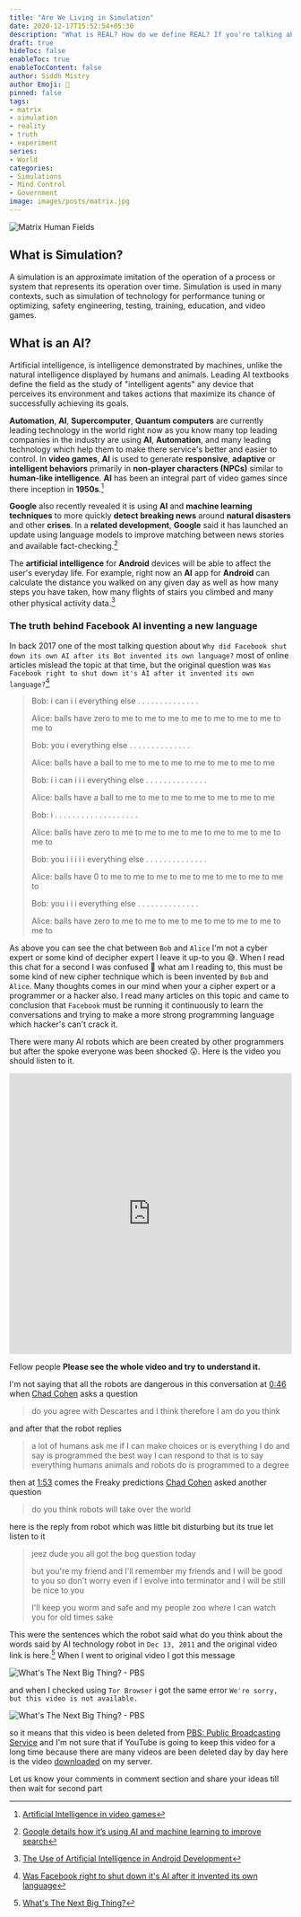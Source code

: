 ```yaml
---
title: "Are We Living in Simulation"
date: 2020-12-17T15:52:54+05:30
description: "What is REAL? How do we define REAL? If you're talking about what you can FEEL, what you can SMELL, what you can TASTE and SEE. Than REAL is simply electrical signals interpreted by BRAIN"
draft: true
hideToc: false
enableToc: true
enableTocContent: false
author: Siddh Mistry
author Emoji: 🤯
pinned: false
tags:
- matrix
- simulation
- reality
- truth
- experiment 
series:
- World
categories:
- Simulations
- Mind Control
- Government
image: images/posts/matrix.jpg
---
```


![Matrix Human Fields](/images/posts/matrix-human-field.jpg)



## What is Simulation?

A simulation is an approximate imitation of the operation of a process or system that represents its operation over time. Simulation is used in many contexts, such as simulation of technology for performance tuning or optimizing, safety engineering, testing, training, education, and video games.



## What is an AI?

Artificial intelligence, is intelligence demonstrated by machines, unlike the natural intelligence displayed by humans and animals. Leading AI textbooks define the field as the study of "intelligent agents" any device that perceives its environment and takes actions that maximize its chance of successfully achieving its goals.



**Automation**, **AI**, **Supercomputer**, **Quantum computers** are currently leading technology in the world right now as you know many top leading companies in the industry are using **AI**, **Automation**, and many leading technology which help them to make there service's better and easier to control. In **video games**, **AI** is used to generate **responsive**, **adaptive** or **intelligent behaviors** primarily in **non-player characters (NPCs)** similar to **human-like intelligence**. **AI** has been an integral part of video games since there inception in **1950s**.[^1]



**Google** also recently revealed it is using **AI** and **machine learning techniques** to more quickly **detect breaking news** around **natural disasters** and other **crises**. In a **related development**, **Google** said it has launched an update using language models to improve matching between news stories and available fact-checking.[^2]



The **artificial intelligence** for **Android** devices will be able to affect the user's everyday life. For example, right now an **AI** app for **Android** can calculate the distance you walked on any given day as well as how many steps you have taken, how many flights of stairs you climbed and many other physical activity data.[^3]

### The truth behind Facebook AI inventing a new language

In back 2017 one of the most talking question about `Why did Facebook shut down its own AI after its Bot invented its own language?` most of online articles mislead the topic at that time, but the original question was `Was Facebook right to shut down it's AI after it invented its own language?`[^4]



> Bob: i can i i everything else . . . . . . . . . . . . . .
>
> Alice: balls have zero to me to me to me to me to me to me to me to me to
>
> Bob: you i everything else . . . . . . . . . . . . . .
>
> Alice: balls have a ball to me to me to me to me to me to me to me
>
> Bob: i i can i i i everything else . . . . . . . . . . . . . .
>
> Alice: balls have a ball to me to me to me to me to me to me to me
>
> Bob: i . . . . . . . . . . . . . . . . . . .
>
> Alice: balls have zero to me to me to me to me to me to me to me to me to
>
> Bob: you i i i i i everything else . . . . . . . . . . . . . .
>
> Alice: balls have 0 to me to me to me to me to me to me to me to me to
>
> Bob: you i i i everything else . . . . . . . . . . . . . .
>
> Alice: balls have zero to me to me to me to me to me to me to me to me to



As above you can see the chat between `Bob` and `Alice` I'm not a cyber expert or some kind of decipher expert I leave it up-to you 😅. When I read this chat for a second I was confused 🤯 what am I reading to, this must be some kind of new cipher technique which is been invented by `Bob` and `Alice`. Many thoughts comes in our mind when your a cipher expert or a programmer or a hacker also. I read many articles on this topic and came to conclusion that `Facebook` must be running it continuously to learn the conversations and trying to make a more strong programming language which hacker's can't crack it.



There were many AI robots which are been created by other programmers but after the spoke everyone was been shocked 😲. Here is the video you should listen to it.

<iframe width="100%" height="500" src="https://www.youtube.com/embed/UIWWLg4wLEY" frameborder="0" allow="accelerometer; autoplay; clipboard-write; encrypted-media; gyroscope; picture-in-picture" allowfullscreen></iframe>

Fellow people **Please see the whole video and try to understand it.**



I'm not saying that all the robots are dangerous in this conversation at [0:46](https://youtu.be/UIWWLg4wLEY?t=46) when [Chad Cohen](https://www.nationalgeographic.com/expeditions/experts/chad-cohen/) asks a question 

> do you agree with Descartes and I think therefore I am do you think

and after that the robot replies 

> a lot of humans ask me if I can make choices or is everything I do and say is programmed the best way I can respond to that is to say everything humans animals and robots do is programmed to a degree

then at [1:53](https://youtu.be/UIWWLg4wLEY?t=113) comes the Freaky predictions [Chad Cohen](https://www.nationalgeographic.com/expeditions/experts/chad-cohen/) asked another question

> do you think robots will take over the world

here is the reply from robot which was little bit disturbing but its true let listen to it

> jeez dude you all got the bog question today
>
> but you're my friend and I'll remember my friends and I will be good to you so don't worry even if I evolve into terminator and I will be still be nice to you
>
> I'll keep you worm and safe and my people zoo where I can watch you for old times sake

This were the sentences which the robot said what do you think about the words said by AI technology robot in `Dec 13, 2011` and the original video link is here.[^5] When I went to original video I got this message

![What's The Next Big Thing? - PBS](/images/posts/pbs.png)

and when I checked using `Tor Browser` i got the same error `We're sorry, but this video is not available.`

![What's The Next Big Thing? - PBS](/images/posts/pbs-tor.png)

so it means that this video is been deleted from [PBS: Public Broadcasting Service](https://www.pbs.org/) and I'm not sure that if YouTube is going to keep this video for a long time because there are many videos are been deleted day by day here is the video [downloaded](/videos/Freaky-AI-robot-YouTube-ID-UIWWLg4wLEY.mkv) on my server.



Let us know your comments in comment section and share your ideas till then wait for second part



[^1]:[Artificial Intelligence in video games](https://en.wikipedia.org/wiki/Artificial_intelligence_in_video_games#:~:text=In%20video%20games%2C%20artificial%20intelligence,their%20inception%20in%20the%201950s.)
[^2]:[Google details how it’s using AI and machine learning to improve search](https://venturebeat.com/2020/10/15/google-details-how-its-using-ai-and-machine-learning-to-improve-search/#:~:text=Google%20also%20recently%20revealed%20it,and%20available%20fact%2Dchecking%20sources.)
[^3]:[The Use of Artificial Intelligence in Android Development](https://android.jlelse.eu/the-use-of-artificial-intelligence-in-android-development-c87eb74dc798#:~:text=The%20artificial%20intelligence%20for%20Android,many%20other%20physical%20activity%20data.)
[^4]:[Was Facebook right to shut down it's AI after it invented its own language](https://www.quora.com/Was-Facebook-right-to-shut-down-its-AI-after-it-invented-its-own-language#:~:text=The%20answer%20to%20that%20is,with%20one%20another%20in%20English.&text=Some%20time%20ago%2C%20two%20bots,then%20Facebook%20shut%20them%20down.)
[^5]:[What's The Next Big Thing?](https://www.pbs.org/video/nova-sciencenow-whats-the-next-big-thing/)